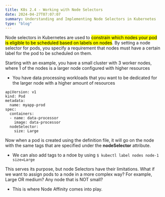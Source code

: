 ```yaml
---
title: K8s 2.4 - Working with Node Selectors
date: 2024-04-27T07:07:07
summary: Understanding and Implementing Node Selectors in Kubernetes
type: "blog"
---
```

Node selectors in Kubernetes are used to <mark>constrain which nodes your pod is eligible to be scheduled based on labels on nodes</mark>. By setting a node selector for pods, you specify a requirement that nodes must have a certain label for the pod to be scheduled on them.

Starting with an example, you have a small cluster with 3 worker nodes, where 1 of the nodes is a larger node configured with higher resources
- You have data processing workloads that you want to be dedicated for the larger node with a higher amount of resources
```
apiVersion: v1
kind: Pod
metadata:
  name: myapp-prod
spec:
  containers:
  - name: data-processor
    image: data-processor
  nodeSelector:
    size: Large
```
  
Now when a pod is created using the definition file, it will go on the node with the same tags that are specified under the **nodeSelector** attribute.
- We can also add tags to a ndoe by using `$ kubectl label nodes node-1 size=Large`

This serves its purpose, but node Selectors have their limitations. What if we want to assign pods to a node in a more complex way? For example, Large OR medium? Any node that is NOT small?
- This is where Node Affinity comes into play.